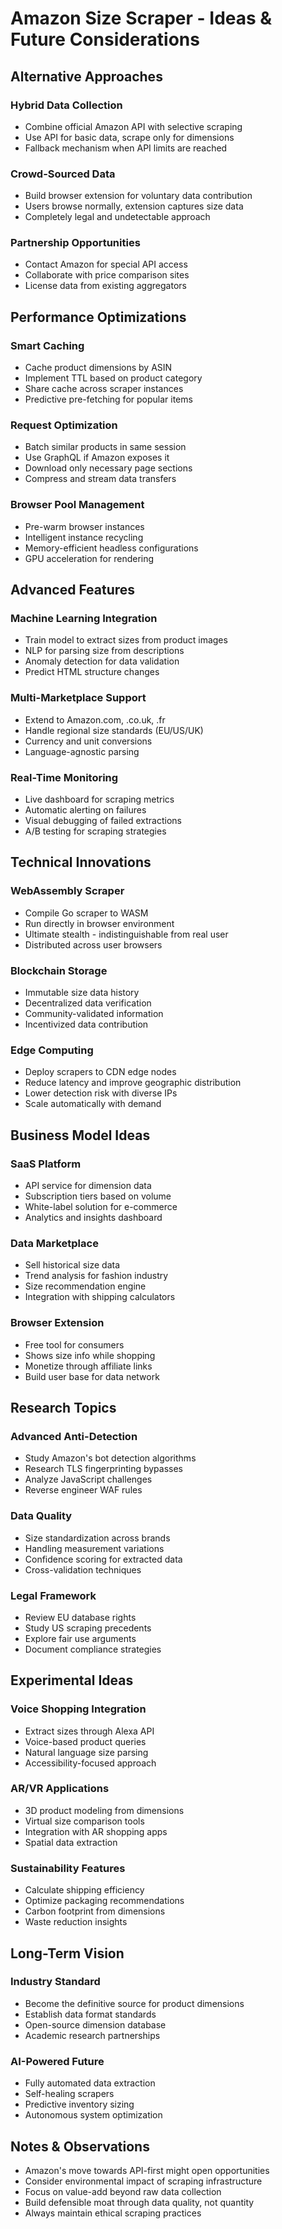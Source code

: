 # Amazon Size Scraper - Ideas & Future Considerations

## Alternative Approaches

### Hybrid Data Collection
- Combine official Amazon API with selective scraping
- Use API for basic data, scrape only for dimensions
- Fallback mechanism when API limits are reached

### Crowd-Sourced Data
- Build browser extension for voluntary data contribution
- Users browse normally, extension captures size data
- Completely legal and undetectable approach

### Partnership Opportunities
- Contact Amazon for special API access
- Collaborate with price comparison sites
- License data from existing aggregators

## Performance Optimizations

### Smart Caching
- Cache product dimensions by ASIN
- Implement TTL based on product category
- Share cache across scraper instances
- Predictive pre-fetching for popular items

### Request Optimization
- Batch similar products in same session
- Use GraphQL if Amazon exposes it
- Download only necessary page sections
- Compress and stream data transfers

### Browser Pool Management
- Pre-warm browser instances
- Intelligent instance recycling
- Memory-efficient headless configurations
- GPU acceleration for rendering

## Advanced Features

### Machine Learning Integration
- Train model to extract sizes from product images
- NLP for parsing size from descriptions
- Anomaly detection for data validation
- Predict HTML structure changes

### Multi-Marketplace Support
- Extend to Amazon.com, .co.uk, .fr
- Handle regional size standards (EU/US/UK)
- Currency and unit conversions
- Language-agnostic parsing

### Real-Time Monitoring
- Live dashboard for scraping metrics
- Automatic alerting on failures
- Visual debugging of failed extractions
- A/B testing for scraping strategies

## Technical Innovations

### WebAssembly Scraper
- Compile Go scraper to WASM
- Run directly in browser environment
- Ultimate stealth - indistinguishable from real user
- Distributed across user browsers

### Blockchain Storage
- Immutable size data history
- Decentralized data verification
- Community-validated information
- Incentivized data contribution

### Edge Computing
- Deploy scrapers to CDN edge nodes
- Reduce latency and improve geographic distribution
- Lower detection risk with diverse IPs
- Scale automatically with demand

## Business Model Ideas

### SaaS Platform
- API service for dimension data
- Subscription tiers based on volume
- White-label solution for e-commerce
- Analytics and insights dashboard

### Data Marketplace
- Sell historical size data
- Trend analysis for fashion industry
- Size recommendation engine
- Integration with shipping calculators

### Browser Extension
- Free tool for consumers
- Shows size info while shopping
- Monetize through affiliate links
- Build user base for data network

## Research Topics

### Advanced Anti-Detection
- Study Amazon's bot detection algorithms
- Research TLS fingerprinting bypasses
- Analyze JavaScript challenges
- Reverse engineer WAF rules

### Data Quality
- Size standardization across brands
- Handling measurement variations
- Confidence scoring for extracted data
- Cross-validation techniques

### Legal Framework
- Review EU database rights
- Study US scraping precedents
- Explore fair use arguments
- Document compliance strategies

## Experimental Ideas

### Voice Shopping Integration
- Extract sizes through Alexa API
- Voice-based product queries
- Natural language size parsing
- Accessibility-focused approach

### AR/VR Applications
- 3D product modeling from dimensions
- Virtual size comparison tools
- Integration with AR shopping apps
- Spatial data extraction

### Sustainability Features
- Calculate shipping efficiency
- Optimize packaging recommendations
- Carbon footprint from dimensions
- Waste reduction insights

## Long-Term Vision

### Industry Standard
- Become the definitive source for product dimensions
- Establish data format standards
- Open-source dimension database
- Academic research partnerships

### AI-Powered Future
- Fully automated data extraction
- Self-healing scrapers
- Predictive inventory sizing
- Autonomous system optimization

## Notes & Observations

- Amazon's move towards API-first might open opportunities
- Consider environmental impact of scraping infrastructure
- Focus on value-add beyond raw data collection
- Build defensible moat through data quality, not quantity
- Always maintain ethical scraping practices